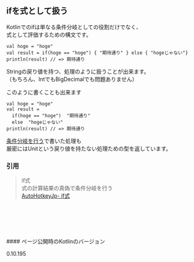 ## ifを式として扱う


Kotlinでのifは単なる条件分岐としての役割だけでなく、   
式として評価するための構文です。


    val hoge = "hoge"
    val result = if(hoge == "hoge") { "期待通り" } else { "hogeじゃない"}
    println(result) // => 期待通り

   
   
Stringの戻り値を持つ、処理のように扱うことが出来ます。   
（もちろん、IntでもBigDecimalでも問題ありません）
   
   
   
このように書くことも出来ます
   
   
   
   

    val hoge = "hoge"
    val result = 
      if(hoge == "hoge")  "期待通り" 
      else  "hogeじゃない"
    println(result) // => 期待通り
   
   
   
   
[条件分岐を行う](../if-statement)で書いた処理も   
厳密にはUnitという戻り値を持たない処理ための型を返しています。
  
   
### 引用  
  
   
   
    
> if式   
> 式の計算結果の真偽で条件分岐を行う   
[AutoHotkeyJp- if式](https://sites.google.com/site/autohotkeyjp/reference/commands/IfExpression)
   
   
   
  
<br/>
<br/>
<br/>
<br/>
<br/>
#### ページ公開時のKotlinのバージョン
   
0.10.195 
 
